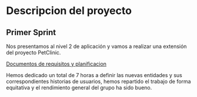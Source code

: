 # Descripcion del proyecto
## Primer Sprint

Nos presentamos al nivel 2 de aplicación y  vamos a realizar una extensión del proyecto PetClinic.

[Documentos de requisitos y planificacion](https://drive.google.com/open?id=1I7Sp9fpjDJnDhFw3LQ-f3176KZw8yM0t)

Hemos dedicado un total de 7 horas a definir las nuevas entidades y sus correspondientes historias de usuarios, hemos repartido el trabajo
de forma equitativa y el rendimiento general del grupo ha sido bueno.
